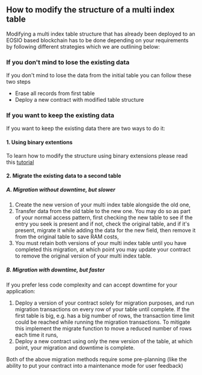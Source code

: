 ## How to modify the structure of a multi index table

Modifying a multi index table structure that has already been deployed to an EOSIO based blockchain has to be done depending on your requirements by following different strategies which we are outlining below:

### If you don't mind to lose the existing data

If you don't mind to lose the data from the initial table you can follow these two steps
- Erase all records from first table
- Deploy a new contract with modified table structure

### If you want to keep the existing data

If you want to keep the existing data there are two ways to do it:

#### 1. Using binary extentions
To learn how to modify the structure using binary extensions please read this [tutorial](../../09_tutorials/binary-extension.md)

#### 2. Migrate the existing data to a second table

##### A. Migration without downtime, but slower

1. Create the new version of your multi index table alongside the old one,
2. Transfer data from the old table to the new one. You may do so as part of your normal access pattern, first checking the new table to see if the entry you seek is present and if not, check the original table, and if it's present, migrate it while adding the data for the new field, then remove it from the original table to save RAM costs, 
3. You must retain both versions of your multi index table until you have completed this migration, at which point you may update your contract to remove the original version of your multi index table.

##### B. Migration with downtime, but faster

If you prefer less code complexity and can accept downtime for your application:
1. Deploy a version of your contract solely for migration purposes, and run migration transactions on every row of your table until complete. If the first table is big, e.g. has a big number of rows, the transaction time limit could be reached while running the  migration transactions. To mitigate this implement the migrate function to move a reduced number of rows each time it runs,
2. Deploy a new contract using only the new version of the table, at which point, your migration and downtime is complete.

Both of the above migration methods require some pre-planning (like the ability to put your contract into a maintenance mode for user feedback)